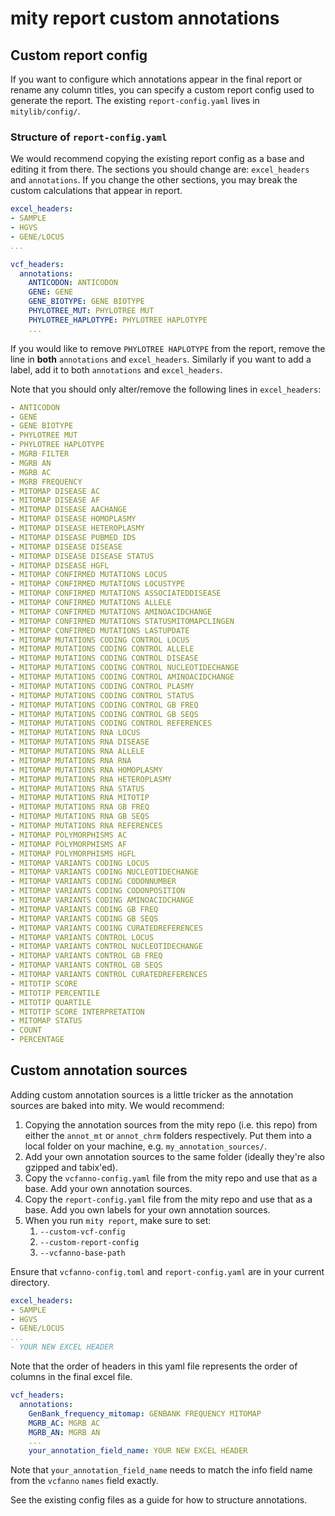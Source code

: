 # mity report custom annotations

## Custom report config

If you want to configure which annotations appear in the final report or rename any column titles, you can specify a custom report config used to generate the report. The existing `report-config.yaml` lives in `mitylib/config/`.

### Structure of `report-config.yaml`

We would recommend copying the existing report config as a base and editing it from there. The sections you should change are: `excel_headers` and `annotations`. If you change the other sections, you may break the custom calculations that appear in report.

```yaml
excel_headers:
- SAMPLE
- HGVS
- GENE/LOCUS
...
```

```yaml
vcf_headers:
  annotations:
    ANTICODON: ANTICODON
    GENE: GENE
    GENE_BIOTYPE: GENE BIOTYPE
    PHYLOTREE_MUT: PHYLOTREE MUT
    PHYLOTREE_HAPLOTYPE: PHYLOTREE HAPLOTYPE
    ...
```

If you would like to remove `PHYLOTREE HAPLOTYPE` from the report, remove the line in **both** `annotations` and `excel_headers`. Similarly if you want to add a label, add it to both `annotations` and `excel_headers`.

Note that you should only alter/remove the following lines in `excel_headers`:

```yaml
- ANTICODON
- GENE
- GENE BIOTYPE
- PHYLOTREE MUT
- PHYLOTREE HAPLOTYPE
- MGRB FILTER
- MGRB AN
- MGRB AC
- MGRB FREQUENCY
- MITOMAP DISEASE AC
- MITOMAP DISEASE AF
- MITOMAP DISEASE AACHANGE
- MITOMAP DISEASE HOMOPLASMY
- MITOMAP DISEASE HETEROPLASMY
- MITOMAP DISEASE PUBMED IDS
- MITOMAP DISEASE DISEASE
- MITOMAP DISEASE DISEASE STATUS
- MITOMAP DISEASE HGFL
- MITOMAP CONFIRMED MUTATIONS LOCUS
- MITOMAP CONFIRMED MUTATIONS LOCUSTYPE
- MITOMAP CONFIRMED MUTATIONS ASSOCIATEDDISEASE
- MITOMAP CONFIRMED MUTATIONS ALLELE
- MITOMAP CONFIRMED MUTATIONS AMINOACIDCHANGE
- MITOMAP CONFIRMED MUTATIONS STATUSMITOMAPCLINGEN
- MITOMAP CONFIRMED MUTATIONS LASTUPDATE
- MITOMAP MUTATIONS CODING CONTROL LOCUS
- MITOMAP MUTATIONS CODING CONTROL ALLELE
- MITOMAP MUTATIONS CODING CONTROL DISEASE
- MITOMAP MUTATIONS CODING CONTROL NUCLEOTIDECHANGE
- MITOMAP MUTATIONS CODING CONTROL AMINOACIDCHANGE
- MITOMAP MUTATIONS CODING CONTROL PLASMY
- MITOMAP MUTATIONS CODING CONTROL STATUS
- MITOMAP MUTATIONS CODING CONTROL GB FREQ
- MITOMAP MUTATIONS CODING CONTROL GB SEQS
- MITOMAP MUTATIONS CODING CONTROL REFERENCES
- MITOMAP MUTATIONS RNA LOCUS
- MITOMAP MUTATIONS RNA DISEASE
- MITOMAP MUTATIONS RNA ALLELE
- MITOMAP MUTATIONS RNA RNA
- MITOMAP MUTATIONS RNA HOMOPLASMY
- MITOMAP MUTATIONS RNA HETEROPLASMY
- MITOMAP MUTATIONS RNA STATUS
- MITOMAP MUTATIONS RNA MITOTIP
- MITOMAP MUTATIONS RNA GB FREQ
- MITOMAP MUTATIONS RNA GB SEQS
- MITOMAP MUTATIONS RNA REFERENCES
- MITOMAP POLYMORPHISMS AC
- MITOMAP POLYMORPHISMS AF
- MITOMAP POLYMORPHISMS HGFL
- MITOMAP VARIANTS CODING LOCUS
- MITOMAP VARIANTS CODING NUCLEOTIDECHANGE
- MITOMAP VARIANTS CODING CODONNUMBER
- MITOMAP VARIANTS CODING CODONPOSITION
- MITOMAP VARIANTS CODING AMINOACIDCHANGE
- MITOMAP VARIANTS CODING GB FREQ
- MITOMAP VARIANTS CODING GB SEQS
- MITOMAP VARIANTS CODING CURATEDREFERENCES
- MITOMAP VARIANTS CONTROL LOCUS
- MITOMAP VARIANTS CONTROL NUCLEOTIDECHANGE
- MITOMAP VARIANTS CONTROL GB FREQ
- MITOMAP VARIANTS CONTROL GB SEQS
- MITOMAP VARIANTS CONTROL CURATEDREFERENCES
- MITOTIP SCORE
- MITOTIP PERCENTILE
- MITOTIP QUARTILE
- MITOTIP SCORE INTERPRETATION
- MITOMAP STATUS
- COUNT
- PERCENTAGE
```

## Custom annotation sources

Adding custom annotation sources is a little tricker as the annotation sources are baked into mity. We would recommend:

1. Copying the annotation sources from the mity repo (i.e. this repo) from either the `annot_mt` or `annot_chrm` folders respectively. Put them into a local folder on your machine, e.g. `my_annotation_sources/`.
2. Add your own annotation sources to the same folder (ideally they're also gzipped and tabix'ed).
3. Copy the `vcfanno-config.yaml` file from the mity repo and use that as a base. Add your own annotation sources.
4. Copy the `report-config.yaml` file from the mity repo and use that as a base. Add you own labels for your own annotation sources.
5. When you run `mity report`, make sure to set:
   1. `--custom-vcf-config`
   2. `--custom-report-config`
   3. `--vcfanno-base-path`

Ensure that `vcfanno-config.toml` and `report-config.yaml` are in your current directory.

```yaml
excel_headers:
- SAMPLE
- HGVS
- GENE/LOCUS
...
- YOUR NEW EXCEL HEADER
```

Note that the order of headers in this yaml file represents the order of columns in the final excel file.

```yaml
vcf_headers:
  annotations:
    GenBank_frequency_mitomap: GENBANK FREQUENCY MITOMAP
    MGRB_AC: MGRB AC
    MGRB_AN: MGRB AN
    ...
    your_annotation_field_name: YOUR NEW EXCEL HEADER
```

Note that `your_annotation_field_name` needs to match the info field name from the `vcfanno` `names` field exactly.

See the existing config files as a guide for how to structure annotations.
